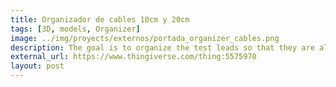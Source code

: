 ```yaml
---
title: Organizador de cables 10cm y 20cm
tags: [3D, models, Organizer]
image: ../img/proyects/externos/portada_organizer_cables.png
description: The goal is to organize the test leads so that they are always quick and easy to use. 
external_url: https://www.thingiverse.com/thing:5575970
layout: post
---
```

